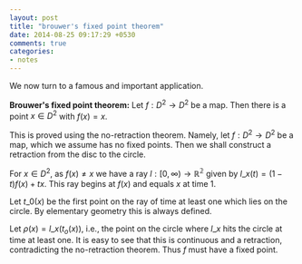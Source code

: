 ```yaml
---
layout: post
title: "brouwer's fixed point theorem"
date: 2014-08-25 09:17:29 +0530
comments: true
categories:
- notes
---
```


We now turn to a famous and important application.

**Brouwer's fixed point theorem:** Let $f: D^2 \to D^2$ be a map. Then there is a point $x\in D^2$ with $f(x)=x$.

This is proved using the no-retraction theorem. Namely, let $f: D^2\to D^2$ be a map, which we assume has no fixed points. Then we shall construct a retraction from the disc to the circle.

For $x\in D^2$, as $f(x)\neq x$ we have a ray $l: [0, \infty) \to \mathbb{R^2}$ given by $l\_x(t) = (1-t) f(x) + tx$. This ray begins at $f(x)$ and equals $x$ at time $1$.

Let $t\_0(x)$ be the first point on the ray of time at least one which lies on the circle. By elementary geometry this is always defined.

Let $\rho(x) = l\_x(t_o(x))$, i.e., the point on the circle where $l\_x$ hits the circle at time at least one. It is easy to see that this is continuous and a retraction, contradicting the no-retraction theorem. Thus $f$ must have a fixed point.
